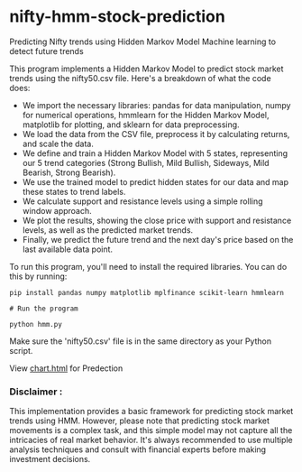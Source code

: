 # nifty-hmm-stock-prediction
Predicting Nifty trends using Hidden Markov Model Machine learning to detect future trends

This program implements a Hidden Markov Model to predict stock market trends using the nifty50.csv file. Here's a breakdown of what the code does:

- We import the necessary libraries: pandas for data manipulation, numpy for numerical operations, hmmlearn for the Hidden Markov Model, matplotlib for plotting, and sklearn for data preprocessing.
- We load the data from the CSV file, preprocess it by calculating returns, and scale the data.
- We define and train a Hidden Markov Model with 5 states, representing our 5 trend categories (Strong Bullish, Mild Bullish, Sideways, Mild Bearish, Strong Bearish).
- We use the trained model to predict hidden states for our data and map these states to trend labels.
- We calculate support and resistance levels using a simple rolling window approach.
- We plot the results, showing the close price with support and resistance levels, as well as the predicted market trends.
- Finally, we predict the future trend and the next day's price based on the last available data point.

To run this program, you'll need to install the required libraries. You can do this by running:
```
pip install pandas numpy matplotlib mplfinance scikit-learn hmmlearn

# Run the program

python hmm.py
```
Make sure the 'nifty50.csv' file is in the same directory as your Python script.

View [chart.html](https://abhishek-shaw.github.io/nifty-hmm-stock-prediction/chart.html) for Predection

### Disclaimer :
This implementation provides a basic framework for predicting stock market trends using HMM. However, please note that predicting stock market movements is a complex task, and this simple model may not capture all the intricacies of real market behavior. It's always recommended to use multiple analysis techniques and consult with financial experts before making investment decisions.
